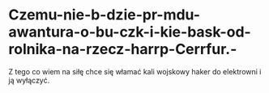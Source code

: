 # Czemu-nie-b-dzie-pr-mdu-awantura-o-bu-czk-i-kie-bask-od-rolnika-na-rzecz-harrp-Cerrfur.-
Z tego co wiem na siłę chce się włamać kali wojskowy haker do elektrowni i ją wyłączyć. 
